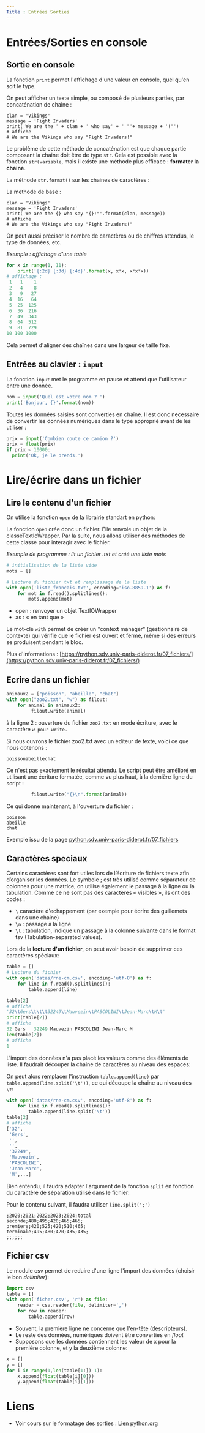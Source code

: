 ```yaml
---
Title : Entrées Sorties
---
```


# Entrées/Sorties en console
## Sortie en console
La fonction `print` permet l'affichage d'une valeur en console, quel qu'en soit le type.

On peut afficher un texte simple, ou composé de plusieurs parties, par concaténation de chaine : 

```
clan = 'Vikings'
message = 'Fight Invaders'
print('We are the ' + clan + ' who say' + ' "'+ message + '!"')
# affiche 
# We are the Vikings who say "Fight Invaders!"
```

Le problème de cette méthode de concaténation est que chaque partie composant la chaine doit être de type `str`. Cela est possible avec la fonction `str(variable`, mais il existe une méthode plus efficace : **formater la chaine**.

La méthode `str.format()` sur les chaines de caractères : 

La methode de base : 

```
clan = 'Vikings'
message = 'Fight Invaders'
print('We are the {} who say "{}!"'.format(clan, message))
# affiche 
# We are the Vikings who say "Fight Invaders!"
```

On peut aussi préciser le nombre de caractères ou de chiffres attendus, le type de données, etc. 

*Exemple : affichage d'une table*

```python
for x in range(1, 11):
    print('{:2d} {:3d} {:4d}'.format(x, x*x, x*x*x))
# affichage : 
 1   1    1
 2   4    8
 3   9   27
 4  16   64
 5  25  125
 6  36  216
 7  49  343
 8  64  512
 9  81  729
10 100 1000
```
Cela permet d'aligner des chaînes dans une largeur de taille fixe.

## Entrées au clavier : `input`
La fonction `input` met le programme en pause et attend que l'utilisateur entre une donnée.

```python
nom = input('Quel est votre nom ? ')
print('Bonjour, {}'.format(nom))
```

Toutes les données saisies sont converties en chaîne. Il est donc necessaire de convertir les données numériques dans le type approprié avant de les utiliser : 

```python
prix = input('Combien coute ce camion ?')
prix = float(prix)
if prix < 10000:
  print('Ok, je le prends.')
```

# Lire/écrire dans un fichier
## Lire le contenu d'un fichier
On utilise la fonction `open` de la librairie standart en python:

La fonction `open` crée donc un fichier. Elle renvoie un objet de la classeTextIoWrapper. Par la suite, nous allons utiliser des méthodes de cette classe pour interagir avec le fichier.

*Exemple de programme : lit un fichier .txt et créé une liste mots*

```python
# initialisation de la liste vide
mots = []

# Lecture du fichier txt et remplissage de la liste
with open('liste_francais.txt', encoding='iso-8859-1') as f:
    for mot in f.read().splitlines():
        mots.append(mot)
```

* open : renvoyer un objet TextIOWrapper
* as : « en tant que »

Le mot-clé `with` permet de créer un "context manager" (gestionnaire de contexte) qui vérifie que le fichier est ouvert et fermé, même si des erreurs se produisent pendant le bloc.

Plus d'informations : [https://python.sdv.univ-paris-diderot.fr/07_fichiers/](https://python.sdv.univ-paris-diderot.fr/07_fichiers/)

## Ecrire dans un fichier

```python
animaux2 = ["poisson", "abeille", "chat"]
with open("zoo2.txt", "w") as filout:
    for animal in animaux2:
         filout.write(animal)
```

à la ligne 2 : ouverture du fichier `zoo2.txt` en mode écriture, avec le caractère `w pour write.`

Si nous ouvrons le fichier zoo2.txt avec un éditeur de texte, voici ce que nous obtenons :

`poissonabeillechat`

Ce n'est pas exactement le résultat attendu. Le script peut être amélioré en utilisant une écriture formatée, comme vu plus haut, à la dernière ligne du script : 

```python
         filout.write("{}\n".format(animal))
```
Ce qui donne maintenant, à l'ouverture du fichier : 

```
poisson
abeille
chat
```

Exemple issu de la page [python.sdv.univ-paris-diderot.fr/07_fichiers](https://python.sdv.univ-paris-diderot.fr/07_fichiers/#72-ecriture-dans-un-fichier)

## Caractères speciaux
Certains caractères sont fort utiles lors de l’écriture de fichiers texte afin d’organiser les données. Le symbole ; est très utilisé comme séparateur de colonnes pour une matrice, on utilise également le passage à la ligne ou la tabulation. Comme ce ne sont pas des caractères « visibles », ils ont des codes :

* `\` caractère d'echappement (par exemple pour écrire des guillemets dans une chaine)
* `\n` : passage à la ligne
* `\t` : tabulation, indique un passage à la colonne suivante dans le format tsv (Tabulation-separated values).

Lors de la **lecture d'un fichier**, on peut avoir besoin de supprimer ces caractères spéciaux:

```python
table = []
# Lecture du fichier
with open('datas/rne-cm.csv', encoding='utf-8') as f:
    for line in f.read().splitlines():
        table.append(line)

table[2]
# affiche
'32\tGers\t\t\t32249\tMauvezin\tPASCOLINI\tJean-Marc\tM\t'
print(table[2])
# affiche
32 Gers   32249 Mauvezin PASCOLINI Jean-Marc M
len(table[2])
# affiche 
1
```

L'import des données n'a pas placé les valeurs comme des éléments de liste. Il faudrait découper la chaine de caractères au niveau des espaces:

On peut alors remplacer l'instruction `table.append(line)` par `table.append(line.split('\t'))`, ce qui découpe la chaine au niveau des `\t`:

```python
with open('datas/rne-cm.csv', encoding='utf-8') as f:
    for line in f.read().splitlines():
        table.append(line.split('\t'))
table[2]
# affiche
['32',
 'Gers',
 '',
 '',
 '32249',
 'Mauvezin',
 'PASCOLINI',
 'Jean-Marc',
 'M',...]
```

Bien entendu, il faudra adapter l'argument de la fonction `split` en fonction du caractère de séparation utilisé dans le fichier:

Pour le contenu suivant, il faudra utiliser `line.split(';')`

```
;2020;2021;2022;2023;2024;total
seconde;480;495;420;465;465;
premiere;420;525;420;510;465;
terminale;495;480;420;435;435;
;;;;;;
```

## Fichier csv
Le module csv permet de reduire d'une ligne l'import des données (choisir le bon *delimiter*):

```python
import csv
table = []
with open('ficher.csv', 'r') as file:
    reader = csv.reader(file, delimiter=',')
    for row in reader:
        table.append(row)
```

* Souvent, la première ligne ne concerne que l'en-tête (descripteurs). 
* Le reste des données, numériques doivent être converties en *float*
* Supposons que les données contiennent les valeur de x pour la première colonne, et y la deuxième colonne:

```python
x = []
y = []
for i in range(1,len(table[1:])-1):
    x.append(float(table[i][0]))
    y.append(float(table[i][1]))
```



# Liens
* Voir cours sur le formatage des sorties : [Lien python.org](https://docs.python.org/fr/3/tutorial/inputoutput.html)